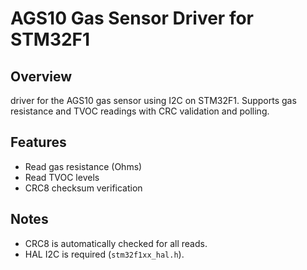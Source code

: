 # AGS10 Gas Sensor Driver for STM32F1

## Overview

driver for the AGS10 gas sensor using I2C on STM32F1. Supports gas resistance and TVOC readings with CRC validation and polling.

## Features

* Read gas resistance (Ohms)
* Read TVOC levels
* CRC8 checksum verification

## Notes
* CRC8 is automatically checked for all reads.
* HAL I2C is required (`stm32f1xx_hal.h`).
